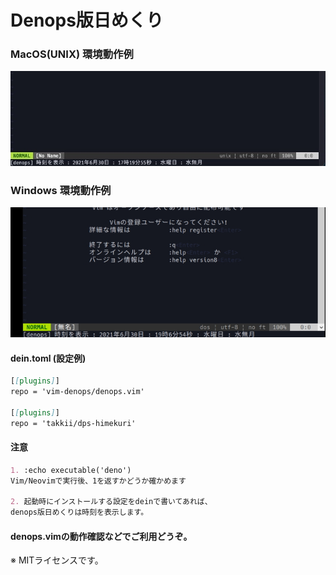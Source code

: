 # Denops版日めくり

### MacOS(UNIX) 環境動作例

![dps-himekuri](https://github.com/takkii/dps-himekuri/blob/main/image/himekuri2.jpg)

### Windows 環境動作例

![dps-himekuri](https://github.com/takkii/dps-himekuri/blob/main/image/windows3.jpg)


#### dein.toml (設定例)

```markdown
[[plugins]]
repo = 'vim-denops/denops.vim'

[[plugins]]
repo = 'takkii/dps-himekuri'
```

#### 注意

```markdown
1. :echo executable('deno')
Vim/Neovimで実行後、1を返すかどうか確かめます

2. 起動時にインストールする設定をdeinで書いてあれば、
denops版日めくりは時刻を表示します。
```

#### denops.vimの動作確認などでご利用どうぞ。

※ MITライセンスです。
